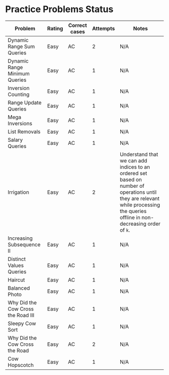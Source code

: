 # Practice Problems Status
Problem|Rating|Correct cases|Attempts|Notes
-|-|-|-|-
Dynamic Range Sum Queries|Easy|AC|2|N/A
Dynamic Range Minimum Queries|Easy|AC|1|N/A
Inversion Counting|Easy|AC|1|N/A
Range Update Queries|Easy|AC|1|N/A
Mega Inversions|Easy|AC|1|N/A
List Removals|Easy|AC|1|N/A
Salary Queries|Easy|AC|1|N/A
Irrigation|Easy|AC|2|Understand that we can add indices to an ordered set based on number of operations until they are relevant while processing the queries offline in non-decreasing order of `k`.
Increasing Subsequence II|Easy|AC|1|N/A
Distinct Values Queries|Easy|AC|1|N/A
Haircut|Easy|AC|1|N/A
Balanced Photo|Easy|AC|1|N/A
Why Did the Cow Cross the Road III|Easy|AC|1|N/A
Sleepy Cow Sort|Easy|AC|1|N/A
Why Did the Cow Cross the Road|Easy|AC|2|N/A
Cow Hopscotch|Easy|AC|1|N/A